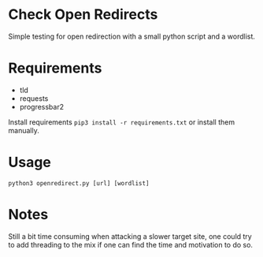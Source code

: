 # Check Open Redirects

Simple testing for open redirection with a small python script and a wordlist.

# Requirements
* tld
* requests
* progressbar2

Install requirements
```pip3 install -r requirements.txt``` or install them manually.

# Usage
```python3 openredirect.py [url] [wordlist] ```

# Notes
Still a bit time consuming when attacking a slower target site, one could try to add threading to the mix if one 
can find the time and motivation to do so.
